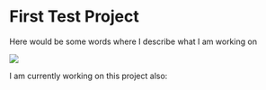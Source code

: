 # First Test Project

Here would be some words where I describe what I am working on

![](https://static.inspiremore.com/wp-content/uploads/2022/03/16092330/Disapproving-corgis-1.jpg)

I am currently working on this project also:



